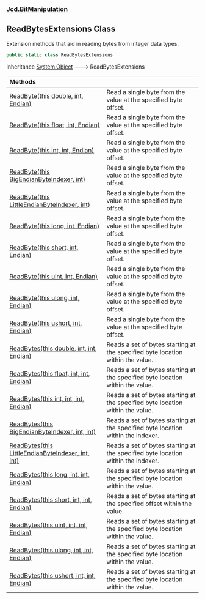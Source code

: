 ### [Jcd.BitManipulation](Jcd.BitManipulation.md 'Jcd.BitManipulation')

## ReadBytesExtensions Class

Extension methods that aid in reading bytes from integer data types.

```csharp
public static class ReadBytesExtensions
```

Inheritance [System.Object](https://docs.microsoft.com/en-us/dotnet/api/System.Object 'System.Object') &#129106; ReadBytesExtensions

| Methods | |
| :--- | :--- |
| [ReadByte(this double, int, Endian)](Jcd.BitManipulation.ReadBytesExtensions.ReadByte(thisdouble,int,Jcd.BitManipulation.Endian).md 'Jcd.BitManipulation.ReadBytesExtensions.ReadByte(this double, int, Jcd.BitManipulation.Endian)') | Read a single byte from the value at the specified byte offset. |
| [ReadByte(this float, int, Endian)](Jcd.BitManipulation.ReadBytesExtensions.ReadByte(thisfloat,int,Jcd.BitManipulation.Endian).md 'Jcd.BitManipulation.ReadBytesExtensions.ReadByte(this float, int, Jcd.BitManipulation.Endian)') | Read a single byte from the value at the specified byte offset. |
| [ReadByte(this int, int, Endian)](Jcd.BitManipulation.ReadBytesExtensions.ReadByte(thisint,int,Jcd.BitManipulation.Endian).md 'Jcd.BitManipulation.ReadBytesExtensions.ReadByte(this int, int, Jcd.BitManipulation.Endian)') | Read a single byte from the value at the specified byte offset. |
| [ReadByte(this BigEndianByteIndexer, int)](Jcd.BitManipulation.ReadBytesExtensions.ReadByte(thisJcd.BitManipulation.BigEndianByteIndexer,int).md 'Jcd.BitManipulation.ReadBytesExtensions.ReadByte(this Jcd.BitManipulation.BigEndianByteIndexer, int)') | Read a single byte from the value at the specified byte offset. |
| [ReadByte(this LittleEndianByteIndexer, int)](Jcd.BitManipulation.ReadBytesExtensions.ReadByte(thisJcd.BitManipulation.LittleEndianByteIndexer,int).md 'Jcd.BitManipulation.ReadBytesExtensions.ReadByte(this Jcd.BitManipulation.LittleEndianByteIndexer, int)') | Read a single byte from the value at the specified byte offset. |
| [ReadByte(this long, int, Endian)](Jcd.BitManipulation.ReadBytesExtensions.ReadByte(thislong,int,Jcd.BitManipulation.Endian).md 'Jcd.BitManipulation.ReadBytesExtensions.ReadByte(this long, int, Jcd.BitManipulation.Endian)') | Read a single byte from the value at the specified byte offset. |
| [ReadByte(this short, int, Endian)](Jcd.BitManipulation.ReadBytesExtensions.ReadByte(thisshort,int,Jcd.BitManipulation.Endian).md 'Jcd.BitManipulation.ReadBytesExtensions.ReadByte(this short, int, Jcd.BitManipulation.Endian)') | Read a single byte from the value at the specified byte offset. |
| [ReadByte(this uint, int, Endian)](Jcd.BitManipulation.ReadBytesExtensions.ReadByte(thisuint,int,Jcd.BitManipulation.Endian).md 'Jcd.BitManipulation.ReadBytesExtensions.ReadByte(this uint, int, Jcd.BitManipulation.Endian)') | Read a single byte from the value at the specified byte offset. |
| [ReadByte(this ulong, int, Endian)](Jcd.BitManipulation.ReadBytesExtensions.ReadByte(thisulong,int,Jcd.BitManipulation.Endian).md 'Jcd.BitManipulation.ReadBytesExtensions.ReadByte(this ulong, int, Jcd.BitManipulation.Endian)') | Read a single byte from the value at the specified byte offset. |
| [ReadByte(this ushort, int, Endian)](Jcd.BitManipulation.ReadBytesExtensions.ReadByte(thisushort,int,Jcd.BitManipulation.Endian).md 'Jcd.BitManipulation.ReadBytesExtensions.ReadByte(this ushort, int, Jcd.BitManipulation.Endian)') | Read a single byte from the value at the specified byte offset. |
| [ReadBytes(this double, int, int, Endian)](Jcd.BitManipulation.ReadBytesExtensions.ReadBytes(thisdouble,int,int,Jcd.BitManipulation.Endian).md 'Jcd.BitManipulation.ReadBytesExtensions.ReadBytes(this double, int, int, Jcd.BitManipulation.Endian)') | Reads a set of bytes starting at the specified byte location within the value. |
| [ReadBytes(this float, int, int, Endian)](Jcd.BitManipulation.ReadBytesExtensions.ReadBytes(thisfloat,int,int,Jcd.BitManipulation.Endian).md 'Jcd.BitManipulation.ReadBytesExtensions.ReadBytes(this float, int, int, Jcd.BitManipulation.Endian)') | Reads a set of bytes starting at the specified byte location within the value. |
| [ReadBytes(this int, int, int, Endian)](Jcd.BitManipulation.ReadBytesExtensions.ReadBytes(thisint,int,int,Jcd.BitManipulation.Endian).md 'Jcd.BitManipulation.ReadBytesExtensions.ReadBytes(this int, int, int, Jcd.BitManipulation.Endian)') | Reads a set of bytes starting at the specified byte location within the value. |
| [ReadBytes(this BigEndianByteIndexer, int, int)](Jcd.BitManipulation.ReadBytesExtensions.ReadBytes(thisJcd.BitManipulation.BigEndianByteIndexer,int,int).md 'Jcd.BitManipulation.ReadBytesExtensions.ReadBytes(this Jcd.BitManipulation.BigEndianByteIndexer, int, int)') | Reads a set of bytes starting at the specified byte location within the indexer. |
| [ReadBytes(this LittleEndianByteIndexer, int, int)](Jcd.BitManipulation.ReadBytesExtensions.ReadBytes(thisJcd.BitManipulation.LittleEndianByteIndexer,int,int).md 'Jcd.BitManipulation.ReadBytesExtensions.ReadBytes(this Jcd.BitManipulation.LittleEndianByteIndexer, int, int)') | Reads a set of bytes starting at the specified byte location within the indexer. |
| [ReadBytes(this long, int, int, Endian)](Jcd.BitManipulation.ReadBytesExtensions.ReadBytes(thislong,int,int,Jcd.BitManipulation.Endian).md 'Jcd.BitManipulation.ReadBytesExtensions.ReadBytes(this long, int, int, Jcd.BitManipulation.Endian)') | Reads a set of bytes starting at the specified byte location within the value. |
| [ReadBytes(this short, int, int, Endian)](Jcd.BitManipulation.ReadBytesExtensions.ReadBytes(thisshort,int,int,Jcd.BitManipulation.Endian).md 'Jcd.BitManipulation.ReadBytesExtensions.ReadBytes(this short, int, int, Jcd.BitManipulation.Endian)') | Reads a set of bytes starting at the specified offset within the value. |
| [ReadBytes(this uint, int, int, Endian)](Jcd.BitManipulation.ReadBytesExtensions.ReadBytes(thisuint,int,int,Jcd.BitManipulation.Endian).md 'Jcd.BitManipulation.ReadBytesExtensions.ReadBytes(this uint, int, int, Jcd.BitManipulation.Endian)') | Reads a set of bytes starting at the specified byte location within the value. |
| [ReadBytes(this ulong, int, int, Endian)](Jcd.BitManipulation.ReadBytesExtensions.ReadBytes(thisulong,int,int,Jcd.BitManipulation.Endian).md 'Jcd.BitManipulation.ReadBytesExtensions.ReadBytes(this ulong, int, int, Jcd.BitManipulation.Endian)') | Reads a set of bytes starting at the specified byte location within the value. |
| [ReadBytes(this ushort, int, int, Endian)](Jcd.BitManipulation.ReadBytesExtensions.ReadBytes(thisushort,int,int,Jcd.BitManipulation.Endian).md 'Jcd.BitManipulation.ReadBytesExtensions.ReadBytes(this ushort, int, int, Jcd.BitManipulation.Endian)') | Reads a set of bytes starting at the specified byte location within the value. |
